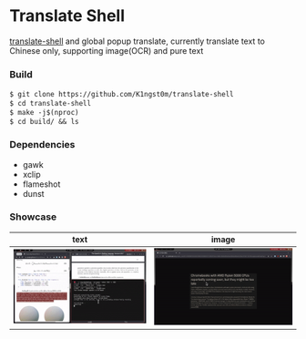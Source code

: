 # Translate Shell

[translate-shell](https://github.com/soimort/translate-shell) and global popup translate, currently translate text to Chinese only, supporting image(OCR) and pure text

### Build

``` shell
$ git clone https://github.com/K1ngst0m/translate-shell
$ cd translate-shell
$ make -j$(nproc)
$ cd build/ && ls
```

### Dependencies
- gawk
- xclip
- flameshot
- dunst

### Showcase

|text|image|
|:---:|:---:|
|![text.gif](https://raw.githubusercontent.com/K1ngst0m/translate-shell/develop/res/text.gif)|![img.gif](https://raw.githubusercontent.com/K1ngst0m/translate-shell/develop/res/img.gif)|
